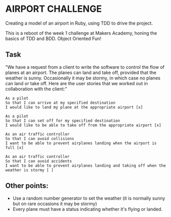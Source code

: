 # AIRPORT CHALLENGE

Creating a model of an airport in Ruby, using TDD to drive the project.

This is a reboot of the week 1 challenge at Makers Academy, honing the basics of TDD and BDD. Object Oriented Fun!

## Task

"We have a request from a client to write the software to control the flow of planes at an airport. The planes can land and take off, provided that the weather is sunny. Occasionally it may be stormy, in which case no planes can land or take off. Here are the user stories that we worked out in collaboration with the client:"

```
As a pilot
So that I can arrive at my specified destination
I would like to land my plane at the appropriate airport [x]

As a pilot
So that I can set off for my specified destination
I would like to be able to take off from the appropriate airport [x]

As an air traffic controller
So that I can avoid collisions
I want to be able to prevent airplanes landing when the airport is full [x]

As an air traffic controller
So that I can avoid accidents
I want to be able to prevent airplanes landing and taking off when the weather is stormy [ ]
```

## Other points:

- Use a random number generator to set the weather (it is normally sunny but on rare occasions it may be stormy)
- Every plane must have a status indicating whether it's flying or landed.
